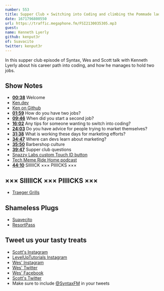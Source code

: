```yaml
---
number: 553
title: Supper Club × Switching into Coding and climbing the Pommade ladder with Kenneth Lyerly
date: 1671796800550
url: https://traffic.megaphone.fm/FSI2130035305.mp3
guest: 
name: Kenneth Lyerly
github: kenput3r
of: Suavacito
twitter: kenput3r
---
```


In this supper club episode of Syntax, Wes and Scott talk with Kenneth Lyerly about his career path into coding, and how he manages to hold two jobs.

## Show Notes

- **[00:38](#t=00:38)** Welcome
- [Ken.dev](https://ken.dev)
- [Ken on Github](https://github.com/kenput3r)
- **[01:59](#t=01:59)** How do you have two jobs?
- **[09:46](#t=09:46)** When did you start a second job?
- **[16:02](#t=16:02)** Any tips for someone wanting to switch into coding?
- **[24:03](#t=24:03)** Do you have advice for people trying to market themselves?
- **[31:38](#t=31:38)** What is working these days for marketing efforts?
- **[34:47](#t=34:47)** Where can devs learn about marketing?
- **[35:50](#t=35:50)** Barbershop culture
- **[39:47](#t=39:47)** Supper club questions
- [Snazzy Labs custom Touch ID button](https://www.youtube.com/watch?v=hz9Ek6fxX48)
- [Tech Meme Ride Home podcast](https://news.techmeme.com/180306/podcast)
- **[44:10](#t=44:10)** SIIIIICK ××× PIIIICKS ×××

## ××× SIIIIICK ××× PIIIICKS ×××

- [Traeger Grills](https://www.traeger.com)

## Shameless Plugs

- [Suavecito](http://www.suavecito.com)
- [ResortPass](https://www.resortpass.com)

## Tweet us your tasty treats

- [Scott's Instagram](https://www.instagram.com/stolinski/)
- [LevelUpTutorials Instagram](https://www.instagram.com/LevelUpTutorials/)
- [Wes' Instagram](https://www.instagram.com/wesbos/)
- [Wes' Twitter](https://twitter.com/wesbos)
- [Wes' Facebook](https://www.facebook.com/wesbos.developer)
- [Scott's Twitter](https://twitter.com/stolinski)
- Make sure to include [@SyntaxFM](https://twitter.com/SyntaxFM) in your tweets
